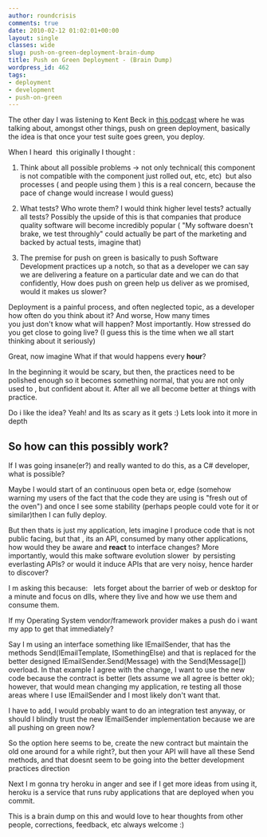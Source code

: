 ```yaml
---
author: roundcrisis
comments: true
date: 2010-02-12 01:02:01+00:00
layout: single
classes: wide
slug: push-on-green-deployment-brain-dump
title: Push on Green Deployment - (Brain Dump)
wordpress_id: 462
tags:
- deployment
- development
- push-on-green
---
```


The other day I was listening to Kent Beck in [this podcast](http://www.cincomsmalltalk.com/blog/blogView?showComments=true&printTitle=Industry_Misinterpretations_164:_Going_for_the_Longball&entry=3436948975) where he was talking about, amongst other things, push on green deployment, basically the idea is that once your test suite goes green, you deploy.

When I heard  this originally I thought :

1) Think about all possible problems -> not only technical( this component is not compatible with the component just rolled out, etc, etc)  but also processes ( and people using them ) this is a real concern, because the pace of change would increase I would guess)

2) What tests? Who wrote them? I would think higher level tests? actually all tests? Possibly the upside of this is that companies that produce quality software will become incredibly popular ( "My software doesn't brake, we test throughly" could actually be part of the marketing and backed by actual tests, imagine that)

3) The premise for push on green is basically to push Software Development practices up a notch, so that as a developer we can say we are delivering a feature on a particular date and we can do that confidently, How does push on green help us deliver as we promised, would it makes us slower?

Deployment is a painful process, and often neglected topic, as a developer how often do you think about it? And worse, How many times you just don't know what will happen? Most importantly. How stressed do you get close to going live? (I guess this is the time when we all start thinking about it seriously)

Great, now imagine What if that would happens every **hour**?

In the beginning it would be scary, but then, the practices need to be polished enough so it becomes something normal, that you are not only used to , but confident about it. After all we all become better at things with practice.

Do i like the idea? Yeah! and Its as scary as it gets :) Lets look into it more in depth


## So how can this possibly work?


If I was going insane(er?) and really wanted to do this, as a C# developer, what is possible?

Maybe I would start of an continuous open beta or, edge (somehow warning my users of the fact that the code they are using is "fresh out of the oven") and once I see some stability (perhaps people could vote for it or similar)then I can fully deploy.

But then thats is just my application, lets imagine I produce code that is not public facing, but that , its an API, consumed by many other applications, how would they be aware and **react** to interface changes? More importantly, would this make software evolution slower  by persisting everlasting APIs? or would it induce APIs that are very noisy, hence harder to discover?

I m asking this because:   lets forget about the barrier of web or desktop for a minute and focus on dlls, where they live and how we use them and consume them.

If my Operating System vendor/framework provider makes a push do i want my app to get that immediately?

Say I m using an interface something like IEmailSender, that has the methods Send(IEmailTemplate, ISomethingElse) and that is replaced for the better designed IEmailSender.Send(Message) with the Send(Message[]) overload. In that example I agree with the change, I want to use the new code because the contract is better (lets assume we all agree is better ok); however, that would mean changing my application, re testing all those areas where I use IEmailSender and I most likely don't want that.

I have to add, I would probably want to do an integration test anyway, or should I blindly trust the new IEmailSender implementation because we are all pushing on green now?

So the option here seems to be, create the new contract but maintain the old one around for a while right?, but then your API will have all these Send methods, and that doesnt seem to be going into the better development practices direction

Next I m gonna try heroku in anger and see if I get more ideas from using it, heroku is a service that runs ruby applications that are deployed when you commit.

This is a brain dump on this and would love to hear thoughts from other people, corrections, feedback, etc always welcome :)
